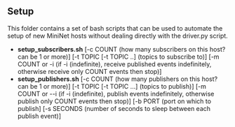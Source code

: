 ## Setup
This folder contains a set of bash scripts that can be used to automate the setup of new MiniNet hosts
without dealing directly with the driver.py script.

* **setup_subscribers.sh** [-c COUNT (how many subscribers on this host? can be 1 or more)] [-t TOPIC [-t TOPIC ..] (topics to subscribe to)] [-m COUNT or -i (if -i (indefinite), receive published events indefinitely, otherwise receive only COUNT events then stop)]
* **setup_publishers.sh** [-c COUNT (how many publishers on this host? can be 1 or more)] [-t TOPIC [-t TOPIC ...] (topics to publish)] [-m COUNT or --i (if -i (indefinite), publish events indefinitely, otherwise publish only COUNT events then stop)] [-b PORT (port on which to publish] [-s SECONDS (number of seconds to sleep between each publish event)]